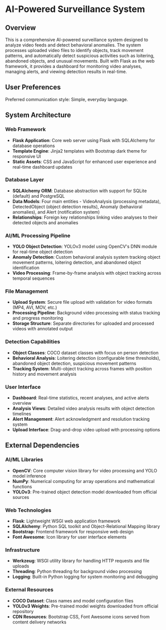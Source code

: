 # AI-Powered Surveillance System

## Overview

This is a comprehensive AI-powered surveillance system designed to analyze video feeds and detect behavioral anomalies. The system processes uploaded video files to identify objects, track movement patterns, and automatically detect suspicious activities such as loitering, abandoned objects, and unusual movements. Built with Flask as the web framework, it provides a dashboard for monitoring video analyses, managing alerts, and viewing detection results in real-time.

## User Preferences

Preferred communication style: Simple, everyday language.

## System Architecture

### Web Framework
- **Flask Application**: Core web server using Flask with SQLAlchemy for database operations
- **Template Engine**: Jinja2 templates with Bootstrap dark theme for responsive UI
- **Static Assets**: CSS and JavaScript for enhanced user experience and real-time dashboard updates

### Database Layer
- **SQLAlchemy ORM**: Database abstraction with support for SQLite (default) and PostgreSQL
- **Data Models**: Four main entities - VideoAnalysis (processing metadata), DetectedObject (object detection results), Anomaly (behavioral anomalies), and Alert (notification system)
- **Relationships**: Foreign key relationships linking video analyses to their detected objects and anomalies

### AI/ML Processing Pipeline
- **YOLO Object Detection**: YOLOv3 model using OpenCV's DNN module for real-time object detection
- **Anomaly Detection**: Custom behavioral analysis system tracking object movement patterns, loitering detection, and abandoned object identification
- **Video Processing**: Frame-by-frame analysis with object tracking across temporal sequences

### File Management
- **Upload System**: Secure file upload with validation for video formats (MP4, AVI, MOV, etc.)
- **Processing Pipeline**: Background video processing with status tracking and progress monitoring
- **Storage Structure**: Separate directories for uploaded and processed videos with annotated output

### Detection Capabilities
- **Object Classes**: COCO dataset classes with focus on person detection
- **Behavioral Analysis**: Loitering detection (configurable time thresholds), abandoned object detection, suspicious movement patterns
- **Tracking System**: Multi-object tracking across frames with position history and movement analysis

### User Interface
- **Dashboard**: Real-time statistics, recent analyses, and active alerts overview
- **Analysis Views**: Detailed video analysis results with object detection timelines
- **Alert Management**: Alert acknowledgment and resolution tracking system
- **Upload Interface**: Drag-and-drop video upload with processing options

## External Dependencies

### AI/ML Libraries
- **OpenCV**: Core computer vision library for video processing and YOLO model inference
- **NumPy**: Numerical computing for array operations and mathematical functions
- **YOLOv3**: Pre-trained object detection model downloaded from official sources

### Web Technologies
- **Flask**: Lightweight WSGI web application framework
- **SQLAlchemy**: Python SQL toolkit and Object-Relational Mapping library
- **Bootstrap**: Frontend framework for responsive web design
- **Font Awesome**: Icon library for user interface elements

### Infrastructure
- **Werkzeug**: WSGI utility library for handling HTTP requests and file uploads
- **Threading**: Python threading for background video processing
- **Logging**: Built-in Python logging for system monitoring and debugging

### External Resources
- **COCO Dataset**: Class names and model configuration files
- **YOLOv3 Weights**: Pre-trained model weights downloaded from official repository
- **CDN Resources**: Bootstrap CSS, Font Awesome icons served from content delivery networks